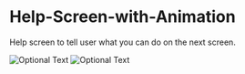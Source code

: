 # Help-Screen-with-Animation
Help screen to tell user what you can do on the next screen.

![Optional Text](../master/helpScreen)
![Optional Text](../master/mainScreen)
